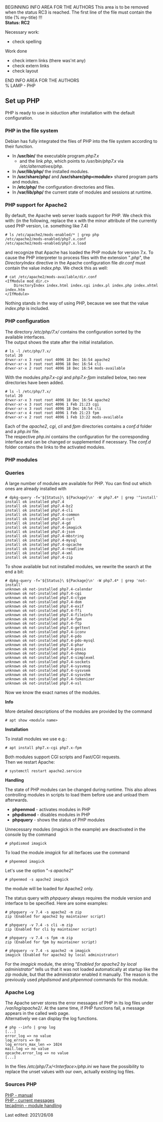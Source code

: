 BEGINNING   INFO AREA FOR THE AUTHORS
This area is to be removed when the status RC3 is reached. The first line of the file must contain the title (% my-title) !!!  
**Status: RC2**

Necessary work:

+ check spelling  

Work done

+ check intern links (there was'nt any)  
+ check extern links  
+ check layout  

END   INFO AREA FOR THE AUTHORS  
% LAMP - PHP

## Set up PHP

PHP is ready to use in siduction after installation with the default configuration.  

### PHP in the file system

Debian has fully integrated the files of PHP into the file system according to their function.

+ In **/usr/bin/** the executable program *php7.x*  
    + and the link *php*, which points to */usr/bin/php7.x* via */etc/alternatives/php*.  
+ In **/usr/lib/php/** the installed modules.  
+ In **/usr/share/php/** and **/usr/share/php\<module\>** shared program parts and modules.  
+ In **/etc/php/** the configuration directories and files.  
+ In **/var/lib/php/** the current state of modules and sessions at runtime.

### PHP support for Apache2

By default, the Apache web server loads support for PHP. We check this with:
(in the following, replace the x with the minor attribute of the currently used PHP version, i.e. something like 7.4)

~~~
# ls /etc/apache2/mods-enabled/* | grep php
/etc/apache2/mods-enabled/php7.x.conf
/etc/apache2/mods-enabled/php7.x.load
~~~

and recognize that Apache has loaded the PHP module for version 7.x. To cause the PHP interpreter to process files with the extension "*.php*", the *DirectoryIndex* directive in the Apache configuration file *dir.conf* must contain the value *index.php*. We check this as well:

~~~
# cat /etc/apache2/mods-available/dir.conf
<IfModule mod_dir.c>
    DirectoryIndex index.html index.cgi index.pl index.php index.xhtml index.htm
</IfModule>
~~~

Nothing stands in the way of using PHP, because we see that the value *index.php* is included.

### PHP configuration

The directory */etc/php/7.x/* contains the configuration sorted by the available interfaces.  
The output shows the state after the initial installation.

~~~
# ls -l /etc/php/7.x/
total 20
drwxr-xr-x 3 root root 4096 18 Dec 16:54 apache2
drwxr-xr-x 3 root root 4096 18 Dec 16:54 cli
drwxr-xr-x 2 root root 4096 18 Dec 16:54 mods-available
~~~

With the modules *php7.x-cgi* and *php7.x-fpm* installed below, two new directories have been added.

~~~
# ls -l /etc/php/7.x/
total 20
drwxr-xr-x 3 root root 4096 18 Dec 16:54 apache2
drwxr-xr-x 3 root root 4096 1 Feb 21:23 cgi
drwxr-xr-x 3 root root 4096 18 Dec 16:54 cli
drwxr-xr-x 4 root root 4096 1 Feb 21:23 fpm
drwxr-xr-x 2 root root 4096 1 Feb 13:22 mods-available
~~~

Each of the *apache2*, *cgi*, *cli* and *fpm* directories contains a *conf.d* folder and a *php.ini* file.  
The respective *php.ini* contains the configuration for the corresponding interface and can be changed or supplemented if necessary. The *conf.d* folder contains the links to the activated modules.

### PHP modules

### Queries

A large number of modules are available for PHP. You can find out which ones are already installed with

~~~
# dpkg-query -f='${Status}\ ${Package}\n' -W php7.4* | grep '^install'
install ok installed php7.4
install ok installed php7.4-bz2
install ok installed php7.4-cli
install ok installed php7.4-common
install ok installed php7.4-curl
install ok installed php7.4-gd
install ok installed php7.4-imagick
install ok installed php7.4-json
install ok installed php7.4-mbstring
install ok installed php7.4-mysql
install ok installed php7.4-opcache
install ok installed php7.4-readline
install ok installed php7.4-xml
install ok installed php7.4-zip
~~~

To show available but not installed modules, we rewrite the search at the end a bit:

~~~
# dpkg-query -f='${Status}\ ${Package}\n' -W php7.4* | grep 'not-install'
unknown ok not-installed php7.4-calendar
unknown ok not-installed php7.4-cgi
unknown ok not-installed php7.4-ctype
unknown ok not-installed php7.4-dom
unknown ok not-installed php7.4-exif
unknown ok not-installed php7.4-ffi
unknown ok not-installed php7.4-fileinfo
unknown ok not-installed php7.4-fpm
unknown ok not-installed php7.4-ftp
unknown ok not-installed php7.4-gettext
unknown ok not-installed php7.4-iconv
unknown ok not-installed php7.4-pdo
unknown ok not-installed php7.4-pdo-mysql
unknown ok not-installed php7.4-phar
unknown ok not-installed php7.4-posix
unknown ok not-installed php7.4-shmop
unknown ok not-installed php7.4-simplexml
unknown ok not-installed php7.4-sockets
unknown ok not-installed php7.4-sysvmsg
unknown ok not-installed php7.4-sysvsem
unknown ok not-installed php7.4-sysvshm
unknown ok not-installed php7.4-tokenizer
unknown ok not-installed php7.4-xsl
~~~

Now we know the exact names of the modules.

**Info**

More detailed descriptions of the modules are provided by the command

~~~
# apt show <module name>
~~~

**Installation**

To install modules we use e.g.:

~~~
# apt install php7.x-cgi php7.x-fpm
~~~

Both modules support CGI scripts and Fast/CGI requests.  
Then we restart Apache:

~~~
# systemctl restart apache2.service
~~~

**Handling**

The state of PHP modules can be changed during runtime. This also allows controlling modules in scripts to load them before use and unload them afterwards.

+ **phpenmod** - activates modules in PHP  
+ **phpdismod** - disables modules in PHP  
+ **phpquery** - shows the status of PHP modules

Unnecessary modules (imagick in the example) are deactivated in the console by the command

~~~
# phpdismod imagick
~~~

To load the module *imagick* for all iterfaces use the command

~~~
# phpenmod imagick
~~~

Let's use the option "*-s apache2*"

~~~
# phpenmod -s apache2 imagick
~~~

the module will be loaded for Apache2 only.

The status query with *phpquery* always requires the module version and interface to be specified. Here are some examples:

~~~
# phpquery -v 7.4 -s apache2 -m zip
zip (Enabled for apache2 by maintainer script)

# phpquery -v 7.4 -s cli -m zip
zip (Enabled for cli by maintainer script)

# phpquery -v 7.4 -s fpm -m zip
zip (Enabled for fpm by maintainer script)

# phpquery -v 7.4 -s apache2 -m imagick
imagick (Enabled for apache2 by local administrator)
~~~

For the *imagick* module, the string "*Enabled for apache2 by local administrator*" tells us that it was not loaded automatically at startup like the *zip* module, but that the administrator enabled it manually. The reason is the previously used *phpdismod* and *phpenmod* commands for this module.

### Apache Log

The Apache server stores the error messages of PHP in its log files under */var/log/apache2/*. At the same time, if PHP functions fail, a message appears in the called web page.  
Alternatively we can display the log functions.

~~~
# php --info | grep log
[...]
error_log => no value
log_errors => On
log_errors_max_len => 1024
mail.log => no value
opcache.error_log => no value
[...]
~~~

In the files */etc/php/7.x/\<Interface\>/php.ini* we have the possibility to replace the unset values with our own, actually existing log files.

### Sources PHP

[PHP - manual](https://www.php.net/manual/en/)  
[PHP - current messages](https://www.php.net/)  
[tecadmin - module handling](https://tecadmin.net/enable-disable-php-modules-ubuntu/)

<div id="rev">Last edited: 2021/26/08</div>
